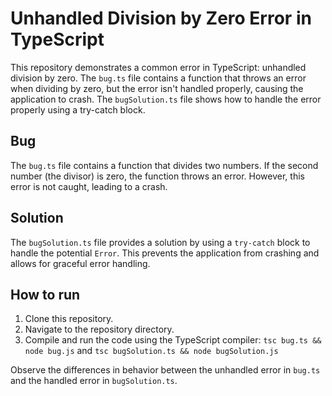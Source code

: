 # Unhandled Division by Zero Error in TypeScript

This repository demonstrates a common error in TypeScript: unhandled division by zero. The `bug.ts` file contains a function that throws an error when dividing by zero, but the error isn't handled properly, causing the application to crash. The `bugSolution.ts` file shows how to handle the error properly using a try-catch block.

## Bug

The `bug.ts` file contains a function that divides two numbers.  If the second number (the divisor) is zero, the function throws an error. However, this error is not caught, leading to a crash.

## Solution

The `bugSolution.ts` file provides a solution by using a `try-catch` block to handle the potential `Error`. This prevents the application from crashing and allows for graceful error handling.

## How to run

1. Clone this repository.
2. Navigate to the repository directory.
3. Compile and run the code using the TypeScript compiler: `tsc bug.ts && node bug.js` and `tsc bugSolution.ts && node bugSolution.js`

Observe the differences in behavior between the unhandled error in `bug.ts` and the handled error in `bugSolution.ts`.